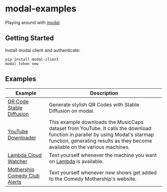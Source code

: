 # modal-examples

Playing around with [modal](https://modal.com).

## Getting Started

Install modal client and authenticate:

```
pip install modal-client
modal token new
```


## Examples

<!-- Table below -->

| Example | Description |
| --- | --- |
| [QR Code Stable Diffusion](./qrcode-stable-diffusion) | Generate stylish QR Codes with Stable Diffusion on modal. |
| [YouTube Downloader](./youtube-downloader) | This example downloads the MusicCaps dataset from YouTube. It calls the download function in parallel by using Modal's starmap function, generating results as they become available on the various machines. |
| [Lambda Cloud Watcher](./lambda_watcher) | Text yourself whenever the machine you want on [Lambda](https://lambdalabs.com/cloud) is available. |
| [Mothership Comedy Club Alerts](./mothership-alerts) | Text yourself whenever new shows get added to the Comedy Mothership's website. |
